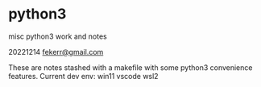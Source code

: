 # python3
misc python3 work and notes

20221214 fekerr@gmail.com

These are notes stashed with a makefile with some python3 convenience features.
Current dev env: win11 vscode wsl2
